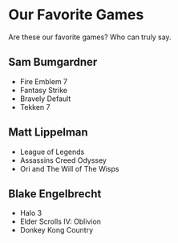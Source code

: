 # Our Favorite Games
Are these our favorite games? Who can truly say.

## Sam Bumgardner
 * Fire Emblem 7
 * Fantasy Strike
 * Bravely Default
 * Tekken 7

## Matt Lippelman
 * League of Legends
 * Assassins Creed Odyssey
 * Ori and The Will of The Wisps

 ## Blake Engelbrecht
* Halo 3
* Elder Scrolls IV: Oblivion
* Donkey Kong Country
